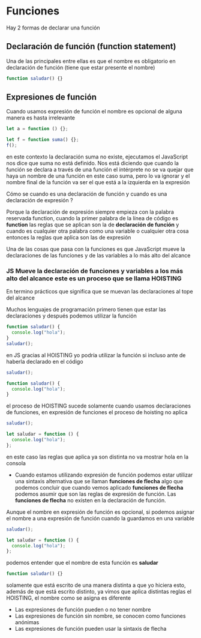 # Funciones

Hay 2 formas de declarar una función

## Declaración de función (function statement)

Una de las principales entre ellas es que el nombre es obligatorio
en declaración de función (tiene que estar presente el nombre)

```js
function saludar() {}
```

## Expresiones de función

Cuando usamos expresión de función el nombre es opcional de alguna manera es hasta irrelevante

```js
let a = function () {};

let f = function suma() {};
f();
```

en este contexto la declaración suma no existe, ejecutamos el JavaScript nos dice que suma no está definido. Nos está diciendo que cuando la función se declara a través de una función el intérprete no se va quejar que haya un nombre de una función en este caso suma, pero lo va ignorar y el nombre final de la función va ser el que está a la izquierda en la expresión

Cómo se cuando es una declaración de función y cuando es una declaración de expresión ?

Porque la declaración de expresión siempre empieza con la palabra reservada function, cuando la primer palabra de la línea de código es **function**
las reglas que se aplican son la de **declaración de función** y cuando es cualquier otra palabra como una variable o cualquier otra cosa entonces la reglas que aplica son las de expresión

Una de las cosas que pasa con la funciones es que JavaScript mueve la declaraciones de las funciones y de las variables a lo más alto del alcance

### JS Mueve la declaración de funciones y variables a los más alto del alcance este es un proceso que se llama HOISTING

En termino prácticos que significa que se muevan las declaraciones al tope del alcance

Muchos lenguajes de programación primero tienen que estar las declaraciones y después podemos utilizar la función

```js
function saludar() {
  console.log("hola");
}
saludar();
```

en JS gracias al HOISTING yo podría utilizar la función si incluso ante de haberla declarado en el código

```js
saludar();

function saludar() {
  console.log("hola");
}
```

el proceso de HOISTING sucede solamente cuando usamos declaraciones de funciones, en expresión de funciones el proceso de hoisting no aplica

```js
saludar();

let saludar = function () {
  console.log("hola");
};
```

en este caso las reglas que aplica ya son distinta no va mostrar hola en la consola

- Cuando estamos utilizando expresión de función podemos estar utilizar una sintaxis alternativa que se llaman **funciones de flecha** algo que podemos concluir que cuando vemos aplicado **funciones de flecha** podemos asumir que son las reglas de expresión de función. Las **funciones de flecha** no existen en la declaración de función.

Aunque el nombre en expresión de función es opcional, si podemos asignar el nombre a una expresión de función cuando la guardamos en una variable

```js
saludar();

let saludar = function () {
  console.log("hola");
};
```

podemos entender que el nombre de esta función es **saludar**

```js
function saludar() {}
```

solamente que está escrito de una manera distinta a que yo hiciera esto, además de que está escrito distinto, ya vimos que aplica distintas reglas el HOISTING, el nombre como se asigna es diferente

- Las expresiones de función pueden o no tener nombre
- Las expresiones de función sin nombre, se conocen como funciones anónimas
- Las expresiones de función pueden usar la sintaxis de flecha
